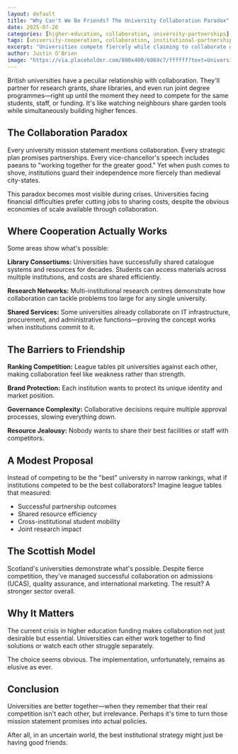 ```yaml
---
layout: default
title: "Why Can't We Be Friends? The University Collaboration Paradox"
date: 2025-07-20
categories: [higher-education, collaboration, university-partnerships]
tags: [university-cooperation, collaboration, institutional-partnerships, competition, higher-education-sector]
excerpt: "Universities compete fiercely while claiming to collaborate generously. It's time to examine why the sector's most obvious solution—working together—remains frustratingly elusive."
author: Justin O'Brien
image: "https://via.placeholder.com/800x400/6069c7/ffffff?text=University+Cooperation"
---
```


British universities have a peculiar relationship with collaboration. They'll partner for research grants, share libraries, and even run joint degree programmes—right up until the moment they need to compete for the same students, staff, or funding. It's like watching neighbours share garden tools while simultaneously building higher fences.

## The Collaboration Paradox

Every university mission statement mentions collaboration. Every strategic plan promises partnerships. Every vice-chancellor's speech includes paeans to "working together for the greater good." Yet when push comes to shove, institutions guard their independence more fiercely than medieval city-states.

This paradox becomes most visible during crises. Universities facing financial difficulties prefer cutting jobs to sharing costs, despite the obvious economies of scale available through collaboration.

## Where Cooperation Actually Works

Some areas show what's possible:

**Library Consortiums:** Universities have successfully shared catalogue systems and resources for decades. Students can access materials across multiple institutions, and costs are shared efficiently.

**Research Networks:** Multi-institutional research centres demonstrate how collaboration can tackle problems too large for any single university.

**Shared Services:** Some universities already collaborate on IT infrastructure, procurement, and administrative functions—proving the concept works when institutions commit to it.

## The Barriers to Friendship

**Ranking Competition:** League tables pit universities against each other, making collaboration feel like weakness rather than strength.

**Brand Protection:** Each institution wants to protect its unique identity and market position.

**Governance Complexity:** Collaborative decisions require multiple approval processes, slowing everything down.

**Resource Jealousy:** Nobody wants to share their best facilities or staff with competitors.

## A Modest Proposal

Instead of competing to be the "best" university in narrow rankings, what if institutions competed to be the best collaborators? Imagine league tables that measured:

- Successful partnership outcomes
- Shared resource efficiency
- Cross-institutional student mobility
- Joint research impact

## The Scottish Model

Scotland's universities demonstrate what's possible. Despite fierce competition, they've managed successful collaboration on admissions (UCAS), quality assurance, and international marketing. The result? A stronger sector overall.

## Why It Matters

The current crisis in higher education funding makes collaboration not just desirable but essential. Universities can either work together to find solutions or watch each other struggle separately. 

The choice seems obvious. The implementation, unfortunately, remains as elusive as ever.

## Conclusion

Universities are better together—when they remember that their real competition isn't each other, but irrelevance. Perhaps it's time to turn those mission statement promises into actual policies.

After all, in an uncertain world, the best institutional strategy might just be having good friends.
